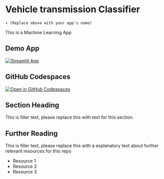 # Vehicle transmission Classifier
```
⬆️ (Replace above with your app's name)
```

This is a Machine Learning App

## Demo App

[![Streamlit App](https://static.streamlit.io/badges/streamlit_badge_black_white.svg)](https://dodata-vehicle-transmission-classifier.streamlit.app/)

## GitHub Codespaces

[![Open in GitHub Codespaces](https://github.com/codespaces/badge.svg)](https://codespaces.new/streamlit/app-starter-kit?quickstart=1)

## Section Heading

This is filler text, please replace this with text for this section.

## Further Reading

This is filler text, please replace this with a explanatory text about further relevant resources for this repo
- Resource 1
- Resource 2
- Resource 3
